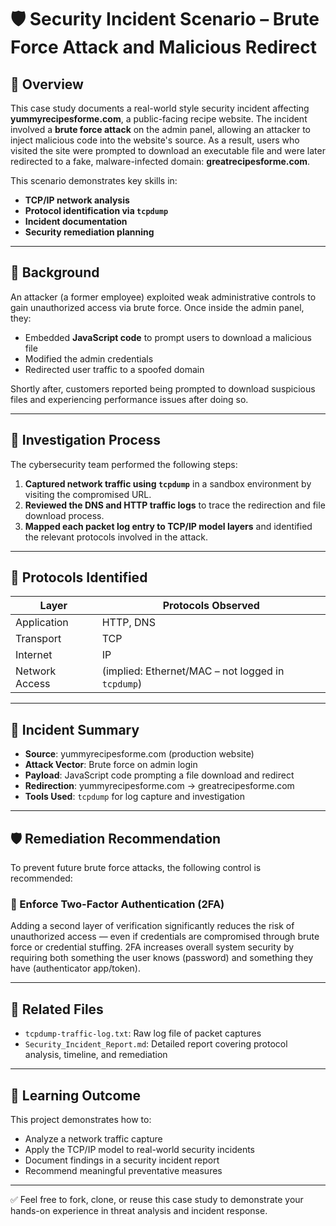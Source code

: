 # 🛡️ Security Incident Scenario – Brute Force Attack and Malicious Redirect

## 📌 Overview

This case study documents a real-world style security incident affecting **yummyrecipesforme.com**, a public-facing recipe website. The incident involved a **brute force attack** on the admin panel, allowing an attacker to inject malicious code into the website's source. As a result, users who visited the site were prompted to download an executable file and were later redirected to a fake, malware-infected domain: **greatrecipesforme.com**.

This scenario demonstrates key skills in:
- **TCP/IP network analysis**
- **Protocol identification via `tcpdump`**
- **Incident documentation**
- **Security remediation planning**

---

## 📂 Background

An attacker (a former employee) exploited weak administrative controls to gain unauthorized access via brute force. Once inside the admin panel, they:

- Embedded **JavaScript code** to prompt users to download a malicious file
- Modified the admin credentials
- Redirected user traffic to a spoofed domain

Shortly after, customers reported being prompted to download suspicious files and experiencing performance issues after doing so.

---

## 🧪 Investigation Process

The cybersecurity team performed the following steps:

1. **Captured network traffic using `tcpdump`** in a sandbox environment by visiting the compromised URL.
2. **Reviewed the DNS and HTTP traffic logs** to trace the redirection and file download process.
3. **Mapped each packet log entry to TCP/IP model layers** and identified the relevant protocols involved in the attack.

---

## 🧠 Protocols Identified

| Layer | Protocols Observed |
|-------|---------------------|
| Application | HTTP, DNS |
| Transport | TCP |
| Internet | IP |
| Network Access | (implied: Ethernet/MAC – not logged in `tcpdump`) |

---

## 📝 Incident Summary

- **Source**: yummyrecipesforme.com (production website)
- **Attack Vector**: Brute force on admin login
- **Payload**: JavaScript code prompting a file download and redirect
- **Redirection**: yummyrecipesforme.com → greatrecipesforme.com
- **Tools Used**: `tcpdump` for log capture and investigation

---

## 🛡️ Remediation Recommendation

To prevent future brute force attacks, the following control is recommended:

### 🔐 Enforce Two-Factor Authentication (2FA)

Adding a second layer of verification significantly reduces the risk of unauthorized access — even if credentials are compromised through brute force or credential stuffing. 2FA increases overall system security by requiring both something the user knows (password) and something they have (authenticator app/token).

---

## 📎 Related Files

- `tcpdump-traffic-log.txt`: Raw log file of packet captures
- `Security_Incident_Report.md`: Detailed report covering protocol analysis, timeline, and remediation

---

## 📘 Learning Outcome

This project demonstrates how to:

- Analyze a network traffic capture
- Apply the TCP/IP model to real-world security incidents
- Document findings in a security incident report
- Recommend meaningful preventative measures

---

✅ Feel free to fork, clone, or reuse this case study to demonstrate your hands-on experience in threat analysis and incident response.
